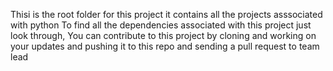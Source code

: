 Thisi is the root folder for this project
it contains all the projects asssociated with python 
To find all the dependencies associated with this project just look
through,
You can contribute to this project by cloning and working on 
your updates and pushing it to this repo and sending a pull request
to team lead
